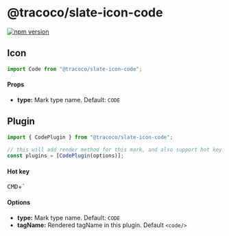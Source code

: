 # @tracoco/slate-icon-code

[![npm version](https://badge.fury.io/js/%40canner%2Fslate-icon-code.svg)](https://badge.fury.io/js/%40canner%2Fslate-icon-code)

## Icon

```js
import Code from "@tracoco/slate-icon-code";
```

#### Props

- **type:** Mark type name. Default: `CODE`

## Plugin

```js
import { CodePlugin } from "@tracoco/slate-icon-code";

// this will add render method for this mark, and also support hot key for bold.
const plugins = [CodePlugin(options)];
```

#### Hot key

<kbd>CMD</kbd>+<kbd>`</kbd>

#### Options

- **type:** Mark type name. Default: `CODE`
- **tagName:** Rendered tagName in this plugin. Default `<code/>`
